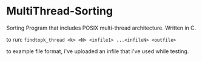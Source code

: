 # MultiThread-Sorting
Sorting Program that includes POSIX multi-thread architecture. Written in C.


to run: `findtopk_thread <k> <N> <infile1> ...<infileN> <outfile> `

to example file format, i've uploaded an infile that i've used while testing.
